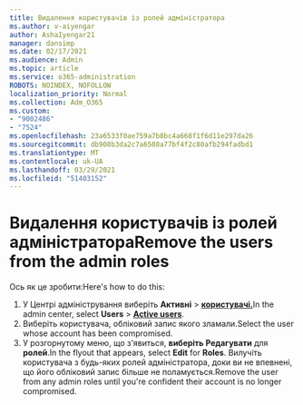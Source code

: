 ```yaml
---
title: Видалення користувачів із ролей адміністратора
ms.author: v-aiyengar
author: AshaIyengar21
manager: dansimp
ms.date: 02/17/2021
ms.audience: Admin
ms.topic: article
ms.service: o365-administration
ROBOTS: NOINDEX, NOFOLLOW
localization_priority: Normal
ms.collection: Adm_O365
ms.custom:
- "9002486"
- "7524"
ms.openlocfilehash: 23a6533f0ae759a7b8bc4a668f1f6d11e297da26
ms.sourcegitcommit: db908b3da2c7a6508a77bf4f2c80afb294fadbd1
ms.translationtype: MT
ms.contentlocale: uk-UA
ms.lasthandoff: 03/29/2021
ms.locfileid: "51403152"
---
```

# <a name="remove-the-users-from-the-admin-roles"></a><span data-ttu-id="9ede8-102">Видалення користувачів із ролей адміністратора</span><span class="sxs-lookup"><span data-stu-id="9ede8-102">Remove the users from the admin roles</span></span>

<span data-ttu-id="9ede8-103">Ось як це зробити:</span><span class="sxs-lookup"><span data-stu-id="9ede8-103">Here's how to do this:</span></span>

1. <span data-ttu-id="9ede8-104">У Центрі адміністрування виберіть **Активні**  >  [**користувачі.**](https://go.microsoft.com/fwlink/p/?linkid=834822)</span><span class="sxs-lookup"><span data-stu-id="9ede8-104">In the admin center, select **Users** > [**Active users**](https://go.microsoft.com/fwlink/p/?linkid=834822).</span></span>
1. <span data-ttu-id="9ede8-105">Виберіть користувача, обліковий запис якого зламали.</span><span class="sxs-lookup"><span data-stu-id="9ede8-105">Select the user whose account has been compromised.</span></span>
1. <span data-ttu-id="9ede8-106">У розгорнутому меню, що з'явиться, **виберіть Редагувати** для **ролей**.</span><span class="sxs-lookup"><span data-stu-id="9ede8-106">In the flyout that appears, select **Edit** for **Roles**.</span></span> <span data-ttu-id="9ede8-107">Вилучіть користувача з будь-яких ролей адміністратора, доки ви не впевнені, що його обліковий запис більше не поламується.</span><span class="sxs-lookup"><span data-stu-id="9ede8-107">Remove the user from any admin roles until you're confident their account is no longer compromised.</span></span>

